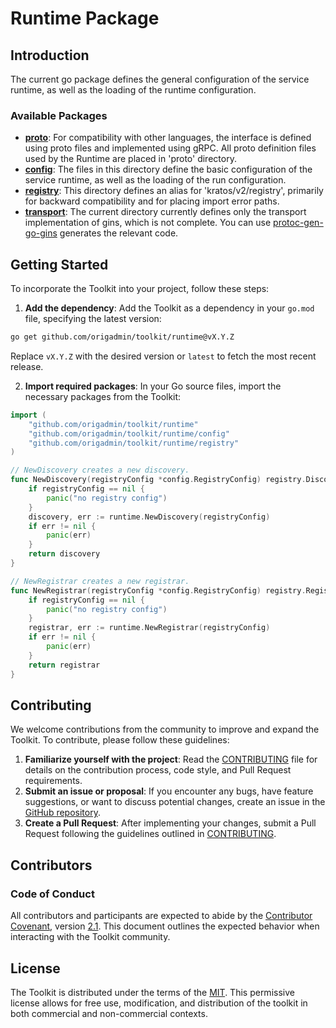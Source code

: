 # Runtime Package

## Introduction

The current go package defines the general configuration of the service runtime, as well as the loading of the runtime
configuration.

### Available Packages

- **[proto](proto)**: For compatibility with other languages, the interface is defined using proto files and implemented
  using gRPC. All proto definition files used by the Runtime are placed in 'proto' directory.
- **[config](config)**: The files in this directory define the basic configuration of the service runtime, as well as
  the loading of the run configuration.
- **[registry](registry)**: This directory defines an alias for 'kratos/v2/registry', primarily for backward
  compatibility and for placing import error paths.
- **[transport](transport)**: The current directory currently defines only the transport implementation of gins, which
  is not complete. You can use [protoc-gen-go-gins](../cmd/protoc-gen-go-gins) generates the relevant code.

## Getting Started

To incorporate the Toolkit into your project, follow these steps:

1. **Add the dependency**: Add the Toolkit as a dependency in your `go.mod` file, specifying the latest version:

```bash
go get github.com/origadmin/toolkit/runtime@vX.Y.Z

```

Replace `vX.Y.Z` with the desired version or `latest` to fetch the most recent release.

2. **Import required packages**: In your Go source files, import the necessary packages from the Toolkit:

```go
import (
    "github.com/origadmin/toolkit/runtime"
    "github.com/origadmin/toolkit/runtime/config"
    "github.com/origadmin/toolkit/runtime/registry"
)

// NewDiscovery creates a new discovery.
func NewDiscovery(registryConfig *config.RegistryConfig) registry.Discovery {
	if registryConfig == nil {
		panic("no registry config")
	}
	discovery, err := runtime.NewDiscovery(registryConfig)
	if err != nil {
		panic(err)
	}
	return discovery
}

// NewRegistrar creates a new registrar.
func NewRegistrar(registryConfig *config.RegistryConfig) registry.Registrar {
	if registryConfig == nil {
        panic("no registry config")
	}
	registrar, err := runtime.NewRegistrar(registryConfig)
	if err != nil {
        panic(err)
	}
	return registrar
}

```

## Contributing

We welcome contributions from the community to improve and expand the Toolkit. To contribute, please follow these
guidelines:

1. **Familiarize yourself with the project**: Read the [CONTRIBUTING] file for details on the contribution process, code
   style, and Pull Request requirements.
2. **Submit an issue or proposal**: If you encounter any bugs, have feature suggestions, or want to discuss potential
   changes, create an issue in the [GitHub repository](https://github.com/origadmin/toolkit).
3. **Create a Pull Request**: After implementing your changes, submit a Pull Request following the guidelines outlined
   in [CONTRIBUTING].

## Contributors

### Code of Conduct

All contributors and participants are expected to abide by the [Contributor Covenant][ContributorHomepage],
version [2.1][v2.1]. This document outlines the expected behavior when interacting with the Toolkit community.

## License

The Toolkit is distributed under the terms of the [MIT]. This permissive license allows for free use, modification, and
distribution of the toolkit in both commercial and non-commercial contexts.

[CONTRIBUTING]: CONTRIBUTING.md

[ContributorHomepage]: https://www.contributor-covenant.org

[v2.1]: https://www.contributor-covenant.org/version/2/1/code_of_conduct.html

[MIT]: LICENSE
